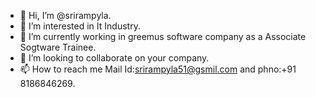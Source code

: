 - 👋 Hi, I’m @srirampyla.
- 👀 I’m interested in It Industry.
- 🌱 I’m currently working in greemus software company as a Associate Sogtware Trainee.
- 💞️ I’m looking to collaborate on your company.
- 📫 How to reach me Mail Id:srirampyla51@gsmil.com and phno:+91 8186846269.

<!---
srirampyla/srirampyla is a ✨ special ✨ repository because its `README.md` (this file) appears on your GitHub profile.
You can click the Preview link to take a look at your changes.
--->
